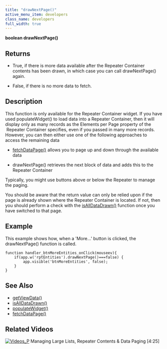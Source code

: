 ```yaml
---
title: "drawNextPage()"
active_menu_item: developers
class_name: developers
full_width: true
---
```



**boolean drawNextPage()**

## Returns

 - True, if there is more data available after the Repeater Container contents has been drawn, in which case you can call drawNextPage() again.

 - False, if there is no more data to fetch.

## Description

This function is only available for the Repeater Container widget. If you have used populateWidget() to load data into a Repeater Container, then it will display only as many records as the Elements per Page property of the  Repeater Container specifies, even if you passed in many more records. However, you can then either use one of the following approaches to access the remaining data

 - [fetchDataPage()](/developers/documentation/scripting-apis/client-api/data-view-functions/fetchdatapage) allows you to page up and down through the available data

 - drawNextPage() retrieves the next block of data and adds this to the Repeater Container

Typically, you might use buttons above or below the Repeater to manage the paging.

You should be aware that the return value can only be relied upon if the page is already shown where the Repeater Container is located. If not, then you should perform a check with the [isAllDataDrawn()](/developers/documentation/scripting-apis/client-api/widget-object-functions/repeater-grid/isalldatadrawn) function once you have switched to that page.

## Example

This example shows how, when a 'More...' button is clicked, the drawNextPage() function is called.

    function handler_btnMoreEntities_onClick(mouseev){
        if(app.w('rptEntities').drawNextPage()===false) {
            app.visible('btnMoreEntities', false);
        } 
    }
     
   

## See Also

 - [getViewData()](/developers/documentation/scripting-apis/client-api/data-view-functions/getviewdata)
 - [isAllDataDrawn()](/developers/documentation/scripting-apis/client-api/widget-object-functions/repeater-grid/isalldatadrawn)
 - [populateWidget()](/developers/documentation/scripting-apis/client-api/widget-data-state-manipulation/populatewidget/)
 - [fetchDataPage()](/developers/documentation/scripting-apis/client-api/data-view-functions/fetchdatapage)

## Related Videos

[![Videos\_P](/img/docs/videos_p.png)](http://www.youtube.com/v/Bq6PinoEIA8?autoplay=1&hd=1&fs=1&showsearch=0&rel=0&) Managing Large Lists, Repeater Contents & Data Paging [4:25]
